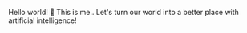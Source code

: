 Hello world! 👋 This is me.. Let's turn our world into a better place with artificial intelligence!


<!--- 
![](https://github.com/ArsamAryandoust/ArsamAryandoust/blob/master/rollover.gif)

---> 
